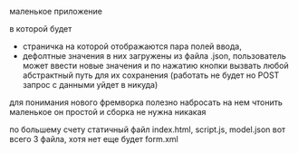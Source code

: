 маленькое приложение

в которой будет

+ страничка на которой отображаются пара полей ввода,
+ дефолтные значения в них загружены из файла .json,
пользователь может ввести новые значения
и по нажатию кнопки вызвать  любой абстрактный путь для их сохранения
(работать не будет но POST запрос с данными уйдет в никуда)

для понимания нового фремворка полезно набросать на нем чтонить маленькое
он простой и сборка не нужна никакая

по большему счету статичный файл
index.html, script.js, model.json
вот всего 3 файла, хотя нет еще будет form.xml

